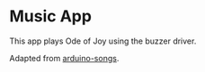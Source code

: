Music App
=========

This app plays Ode of Joy using the buzzer driver.

Adapted from [arduino-songs](https://github.com/robsoncouto/arduino-songs).

